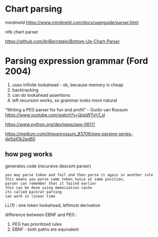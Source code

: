 
# Chart parsing

mindmeld
https://www.mindmeld.com/docs/userguide/parser.html

nltk chart parser

https://github.com/AriBernstein/Bottom-Up-Chart-Parser

# Parsing expression grammar (Ford 2004)

1. uses infinite lookahead - ok, because memory is cheap 
1. backtracking
1. can do lookahead assertions
1. left recursion works, so grammar looks more natural

"Writing a PEG parser for fun and profit" - Guido van Rossum
https://www.youtube.com/watch?v=QppWTvh7_sI

https://www.python.org/dev/peps/pep-0617/

https://medium.com/@gvanrossum_83706/peg-parsing-series-de5d41b2ed60

## how peg works

generates code (recursive descent parser)

```
you may parse token and fail and then parse it again in another rule
this means you parse same token twice at same position, 
parser can remember that it failed earlier
this can be done using memoization cache
its called packrat parsing
can work in linear time
```

LL(1) : one token lookahead, leftmost derivation


difference between EBNF and PEG : 
1. PEG has prioritized rules
2. EBNF - both paths are equivalent





